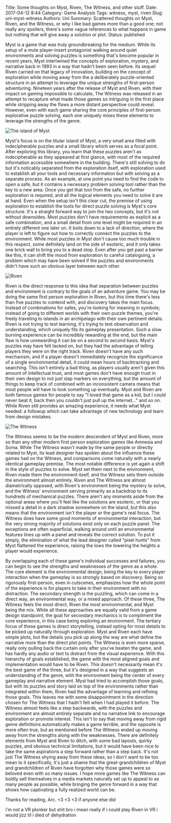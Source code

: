 Title: Some thoughts on Myst, Riven, The Witness, and other stuff.
Date: 2017-04-12 8:44
Category: Game Analysis
Tags: witness, myst, riven
Slug: uni-myst-witness
Authors: Uni
Summary: Scattered thoughts on Myst, Riven, and the Witness, or why I like bad games more than a good one; not really any spoilers, there's some vague references to what happens in game but nothing that will give away a solution or plot.
Status: published

Myst is a game that was truly groundbreaking for the medium. While its setup of a mute player-insert protagonist walking around quiet environments and solving puzzles is something that's become popular in recent years, Myst intertwined the concepts of exploration, mystery, and narrative back in 1993 in a way that hadn't been seen before. Its sequel Riven carried on that legacy of innovation, building on the concept of exploration while moving away from the a deliberately puzzle-oriented structure in an attempt to leverage the unique strengths of first-person adventuring. Nineteen years after the release of Myst and Riven, with their impact on gaming impossible to calculate, The Witness was released in an attempt to recapture what made those games so intriguing in the first place while stripping away the flaws a more distant perspective could reveal. However, even with each game sharing the core principles of first-person explorative puzzle solving, each one uniquely mixes these elements to leverage the strengths of the genre.

![The island of Myst]({attach}images/myst-island.jpg)

Myst's focus is on the titular island of Myst, a very small area filled with indecipherable puzzles and a small library which serves as a focal point. After exploring this library, you learn that these puzzles aren't as indecipherable as they appeared at first glance, with most of the required information accessible somewhere in the building. There's still solving to do but it's noticably separated from the exploration itself, with exploration used to establish all your tools and necessary information but  with solving as a separate process. As an example, at one point you need to find the code to open a safe, but it contains a necessary problem solving tool rather than the key to a new area. Once you get that tool from the safe, no further exploration is required, and all the logical elements you need to solve it are at hand. Even when the setup isn't this clear cut, the premise of using exploration to establish the tools for direct puzzle solving is Myst's core structure. It's a straight forward way to join the two concepts, but it's not without downsides. Most puzzles don't have requirements as explicit as a safe combination, and a small detail from one level might be required in an entirely different one later on. It boils down to a lack of direction, where the player is left to figure out how to correctly connect the puzzles to the environment. While most puzzles in Myst don't cause too much trouble in this respect, some definitely land on the side of esoteric, and it only takes one brick wall to bring you to a dead stop. Even after you get past a barrier like this, it can shift the mood from exploration to careful cataloguing, a problem which may have been solved if the puzzles and environments didn't have such an obvious layer between each other.

![Riven]({attach}images/riven-rocks.jpg)

Riven is the direct response to this idea that separation between puzzles and environment is contrary to the goals of an adventure game. You may be doing the same first person exploration in Riven, but this time there's less than five puzzles to contend with, and discovery takes the main focus. Instead of combinations for safes, you're looking for meaning in symbols; instead of going to different worlds with their own puzzle themes, you're freely traveling to islands in an archipelago with their own pertinent details. Riven is not trying to test learning, it's trying to test observation and understanding, which uniquely fits its gameplay presentation. Such a slow burning experience can be incredibly rewarding at the end, but the main flaw is how unrewarding it can be on a second to second basis. Myst's puzzles may have felt tacked on, but they had the advantage of telling players they were on the right track. Riven doesn't have any such mechanism, and if a player doesn't immediately recognize the significance of a single environmental detail, it could mean hours of backtracking and searching. This isn't entirely a bad thing, as players usually aren't given this amount of intellectual trust, and most games don't have enough trust in their own design to not just slap markers on everything, but the amount of things to keep track of combined with an inconsistent camera means that most people will have to look something up eventually. Myst and Riven are both famous games for people to say "I loved that game as a kid, but I could never beat it, back then you couldn't just pull up the internet..." and so on. While Riven still provides an amazing experience, it needs what Myst needed: a followup which can take advantage of new technology and learn from design mistakes.

![The Witness]({attach}images/witness-island.jpg)

The Witness seems to be the modern descendent of Myst and Riven, more so than any other modern first person exploration games like Amnesia and Soma. While The Witness wasn't made by the same people or directly related to Myst, its lead designer has spoken about the influence these games had on the Witness, and comparisons come naturally with a nearly identical gameplay premise. The most notable difference is yet again a shift in the style of puzzles to solve. Myst set them next to the environment, Riven made them the environment itself, and the Witness sets them outside the environment almost entirely. Riven and The Witness are almost diametrically opposed, with Riven's environment being the mystery to solve, and the Witness' environment serving primarily as a backdrop to its hundreds of mechanical puzzles. There aren't any moments aside from the optional areas where you'll feel like the solutions are esoteric, or that you missed a detail in a dark shadow somewhere on the island, but this also means that the environment isn't the player or the game's real focus. The Witness does have some good moments of environmental interaction, but the very strong majority of solutions exist only on each puzzle panel. The exceptions are often superficial, walking around until an environmental features lines up with a panel and reveals the correct solution. To put it simply, the elimination of what the lead designer called "pixel hunts" from Myst flattened the experience, raising the lows the lowering the heights a player would experience.

By overlapping each of these game's individual successes and failures, you can begin to see the strengths and weaknesses of the genre as a whole. The core element is the environmental design, being the key to every player interaction when the gameplay is so strongly based on discovery. Being so rigorously first-person, even in cutscenes, emphasizes how the whole point of the experience is for players to take in their environment with no distraction. The secondary strength is the puzzling, which can come in a direct way, an environmental way, or a mixed approach. Of these three, The Witness feels the most direct, Riven the most environmental, and Myst being the mix. While all these approaches are equally valid from a game design standpoint, the goal for secondary mechanics is to compliment the core experience, in this case being exploring an environment. The tertiary focus of these games is direct storytelling, instead opting for most details to be picked up naturally through exploration. Myst and Riven each have simple plots, but the details you pick up along the way are what define the narrative more than the direct plot points. The Witness is even more sparse, really only pulling back the curtain only after you've beaten the game, and has hardly any audio or text to distract from the visual experience. With this hierarchy of goals established, the game with the most aligned goals and implementation would have to be Riven. This doesn't necessarily mean it's the best game of the three, but it's designed in a way that suggests an understanding of the genre, with the environment being the center of every gameplay and narrative element. Myst had tried to accomplish those goals, but with its puzzles and story laid on top of the environments rather than integrated within them, Riven had the advantage of learning and refining those goals. This leaves me with some disappointment in the direction chosen for The Witness that I hadn't felt when I had played it before. The Witness almost feels like a step backwards, with the puzzles and environment are almost entirely separate and no narrative link to encourage exploration or promote interest. This isn't to say that moving away from rigid genre definitions automatically makes a game terrible, and the opposite is more often true, but as mentioned before The Witness ended up moving away from the strengths along with the weaknesses. There are definitely elements from Myst and Riven to ditch, with some bad layouts, quirky puzzles, and obvious technical limitations, but it would have been nice to take the same aspirations a step forward rather than a step back. It's not just The Witness shying away from these ideas, so I don't want to be too mean to it specifically, it's just a shame that the great-grandchildren of Myst and grandchildren of Riven have forgotten why those games were so beloved even with so many issues. I hope more games like The Witness can boldly sell themselves in a media markets naturally set up to appeal to as many people as possible, while bringing the genre forward in a way that shows how captivating a fully realized world can be.

Thanks for reading, Arc.
<3 <3 <3 if anyone else did






















i'm not a VR plonker but shit bro i mean really if i could play Riven in VR i would jizz til i died of dehydration
